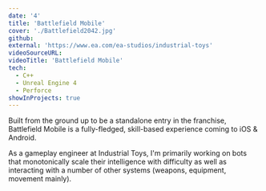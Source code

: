```yaml
---
date: '4'
title: 'Battlefield Mobile'
cover: './Battlefield2042.jpg'
github:
external: 'https://www.ea.com/ea-studios/industrial-toys'
videoSourceURL:
videoTitle: 'Battlefield Mobile'
tech:
  - C++
  - Unreal Engine 4
  - Perforce
showInProjects: true
---
```


Built from the ground up to be a standalone entry in the franchise, Battlefield Mobile is a fully-fledged, skill-based experience coming to iOS & Android.

As a gameplay engineer at Industrial Toys, I'm primarily working on bots that monotonically scale their intelligence with difficulty as well as interacting with a number of other systems (weapons, equipment, movement mainly).
